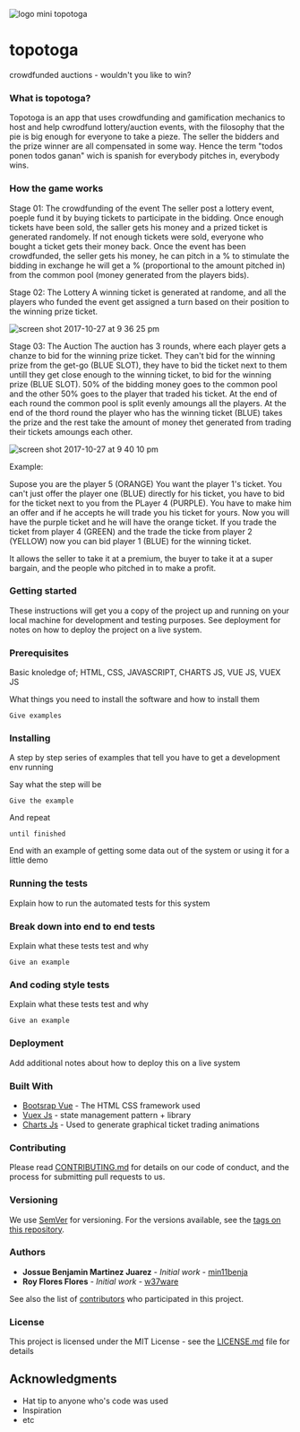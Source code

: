 ![logo mini topotoga](https://user-images.githubusercontent.com/11970000/32130237-14a06604-bb5a-11e7-8142-943e50bc9e5c.png)
# topotoga
crowdfunded auctions - wouldn't you like to win?

### What is topotoga?

Topotoga is an app that uses crowdfunding and gamification mechanics to host and help cwrodfund lottery/auction events, with the filosophy that the pie is big enough for everyone to take a pieze. The seller the bidders and the prize winner are all compensated in some way. Hence the term "todos ponen todos ganan" wich is spanish for everybody pitches in, everybody wins. 

### How the game works

Stage 01: The crowdfunding of the event
The seller post a lottery event, poeple fund it by buying tickets to participate in the bidding. Once enough tickets have been sold, the saller gets his money and a prized ticket is generated randomely. If not enough tickets were sold, everyone who bought a ticket gets their money back. Once the event has been crowdfunded, the seller gets his money, he can pitch in a % to stimulate the bidding in exchange he will get a % (proportional to the amount pitched in) from the common pool (money generated from the players bids).  

Stage 02: The Lottery 
A winning ticket is generated at randome, and all the players who funded the event get assigned a turn based on their position to the winning prize ticket. 

![screen shot 2017-10-27 at 9 36 25 pm](https://user-images.githubusercontent.com/11970000/32130482-f21a9d02-bb5e-11e7-9480-dcf5b133f031.png)

Stage 03: The Auction
The auction has 3 rounds, where each player gets a chanze to bid for the winning prize ticket. They can't bid for the winning prize from the get-go (BLUE SLOT), they have to bid the ticket next to them untill they get close enough to the winning ticket, to bid for the winning prize (BLUE SLOT). 50% of the bidding money goes to the common pool and the other 50% goes to the player that traded his ticket. At the end of each round the common pool is split evenly amoungs all the players. At the end of the thord round the player who has the winning ticket (BLUE) takes the prize and the rest take the amount of money thet generated from trading their tickets amoungs each other. 

![screen shot 2017-10-27 at 9 40 10 pm](https://user-images.githubusercontent.com/11970000/32130515-72cdf412-bb5f-11e7-9394-9ca392ed77b9.png)

Example:

Supose you are the player 5 (ORANGE) You want the player 1's ticket. You can't just offer the player one (BLUE) directly for his ticket, you have to bid for the ticket next to you from the PLayer 4 (PURPLE). You have to make him an offer and if he accepts he will trade you his ticket for yours. Now you will have the purple ticket and he will have the orange ticket. If you trade the ticket from player 4 (GREEN) and the trade the ticke from player 2 (YELLOW) now you can bid player 1 (BLUE) for the winning ticket. 

It allows the seller to take it at a premium, the buyer to take it at a super bargain, and the people who pitched in to make a profit. 
### Getting started

These instructions will get you a copy of the project up and running on your local machine for development and testing purposes. See deployment for notes on how to deploy the project on a live system.

### Prerequisites

Basic knoledge of;
  HTML,
  CSS,
  JAVASCRIPT,
  CHARTS JS,
  VUE JS,
  VUEX JS
  
What things you need to install the software and how to install them
```
Give examples
```

### Installing

A step by step series of examples that tell you have to get a development env running

Say what the step will be

```
Give the example
```

And repeat

```
until finished
```

End with an example of getting some data out of the system or using it for a little demo

### Running the tests

Explain how to run the automated tests for this system

### Break down into end to end tests

Explain what these tests test and why

```
Give an example
```

### And coding style tests

Explain what these tests test and why

```
Give an example
```

### Deployment

Add additional notes about how to deploy this on a live system

### Built With

* [Bootsrap Vue](https://bootstrap-vue.js.org/) - The HTML CSS framework used
* [Vuex Js](https://vuex.vuejs.org/en/intro.html) - state management pattern + library
* [Charts Js](http://www.chartjs.org/docs/latest/) - Used to generate graphical ticket trading animations

### Contributing

Please read [CONTRIBUTING.md](https://gist.github.com/PurpleBooth/b24679402957c63ec426) for details on our code of conduct, and the process for submitting pull requests to us.

### Versioning

We use [SemVer](http://semver.org/) for versioning. For the versions available, see the [tags on this repository](https://github.com/your/project/tags). 

### Authors

* **Jossue Benjamin Martinez Juarez** - *Initial work* - [min11benja](https://github.com/Min11Benja)
* **Roy Flores Flores** - *Initial work* - [w37ware](https://github.com/w37ware)

See also the list of [contributors](https://github.com/your/project/contributors) who participated in this project.

### License

This project is licensed under the MIT License - see the [LICENSE.md](LICENSE.md) file for details

## Acknowledgments

* Hat tip to anyone who's code was used
* Inspiration
* etc


